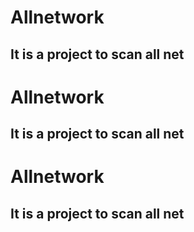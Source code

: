 # Allnetwork
## It is a project to scan all net
# Allnetwork
## It is a project to scan all net
# Allnetwork
## It is a project to scan all net

